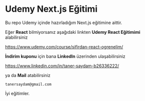 # Udemy Next.js Eğitimi
Bu repo Udemy içinde hazırladığım Next.js eğitimine aittir. 

Eğer **React** bilmiyorsanız aşağıdaki linkten **Udemy React Eğitimimi** alabilirsiniz

https://www.udemy.com/course/sifirdan-react-ogrenelim/

**İndirim kuponu** için bana **LinkedIn** üzerinden ulaşabilirsiniz

https://www.linkedin.com/in/taner-saydam-b26336222/

ya da **Mail** atabilirsiniz

```dash
tanersaydam@gmail.com
```

İyi eğitimler.

